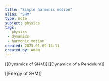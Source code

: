 ```yaml
---
title: "Simple harmonic motion"
alias: "SHM"
type: note
subject: physics
tags:
 - physics
 - dynamics
 - harmonic_motion
created: 2023.01.09 14:11
created_by: Ádám
---
```

[[Dynamics of SHM]]
[[Dynamics of a Pendulum]]

[[Energy of SHM]]